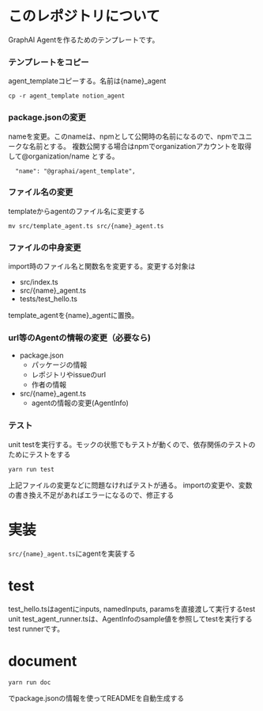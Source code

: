 # このレポジトリについて

GraphAI Agentを作るためのテンプレートです。

### テンプレートをコピー

agent_templateコピーする。名前は{name}_agent

```
cp -r agent_template notion_agent
```

### package.jsonの変更

nameを変更。このnameは、npmとして公開時の名前になるので、npmでユニークな名前とする。
複数公開する場合はnpmでorganizationアカウントを取得して@organization/name とする。

```
  "name": "@graphai/agent_template",
```

### ファイル名の変更

templateからagentのファイル名に変更する

```
mv src/template_agent.ts src/{name}_agent.ts
```

### ファイルの中身変更

import時のファイル名と関数名を変更する。変更する対象は

- src/index.ts
- src/{name}_agent.ts
- tests/test_hello.ts

template_agentを{name}_agentに置換。

### url等のAgentの情報の変更（必要なら)

- package.json
  - パッケージの情報
  - レポジトリやissueのurl
  - 作者の情報
- src/{name}_agent.ts
  - agentの情報の変更(AgentInfo)

### テスト

unit testを実行する。モックの状態でもテストが動くので、依存関係のテストのためにテストをする

```
yarn run test
```

上記ファイルの変更などに問題なければテストが通る。
importの変更や、変数の書き換え不足があればエラーになるので、修正する

# 実装

`src/{name}_agent.ts`にagentを実装する

# test

test_hello.tsはagentにinputs, namedInputs, paramsを直接渡して実行するtest unit
test_agent_runner.tsは、AgentInfoのsample値を参照してtestを実行するtest runnerです。


# document

```
yarn run doc
```
でpackage.jsonの情報を使ってREADMEを自動生成する

